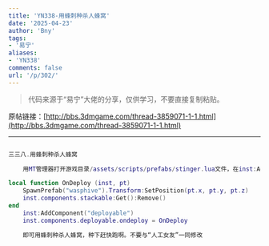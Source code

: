 ```yaml
---
title: 'YN338-用蜂刺种杀人蜂窝'
date: '2025-04-23'
author: 'Bny'
tags:
- '易宁'
aliases:
- 'YN338'
comments: false
url: '/p/302/'
---
```


> 代码来源于“易宁”大佬的分享，仅供学习，不要直接复制粘贴。

原帖链接：[http://bbs.3dmgame.com/thread-3859071-1-1.html](http://bbs.3dmgame.com/thread-3859071-1-1.html)

---

```lua  

三三八.用蜂刺种杀人蜂窝

	用MT管理器打开游戏目录/assets/scripts/prefabs/stinger.lua文件，在inst:AddComponent("inspectable")的下一行插入以下内容：

local function OnDeploy (inst, pt)
	SpawnPrefab("wasphive").Transform:SetPosition(pt.x, pt.y, pt.z)
	inst.components.stackable:Get():Remove()
end
	inst:AddComponent("deployable")
	inst.components.deployable.ondeploy = OnDeploy

	即可用蜂刺种杀人蜂窝，种下赶快跑啊。不要与“人工女友”一同修改

```  

